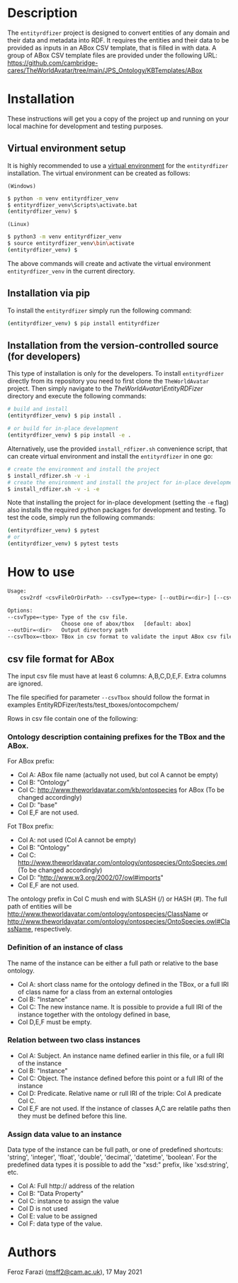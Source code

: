 # Description #

The `entityrdfizer` project is designed to convert entities of any domain and their data and metadata into RDF.
It requires the entities and their data to be provided as inputs in an ABox CSV template, that is
filled in with data. A group of ABox CSV template files are provided under the following URL:
https://github.com/cambridge-cares/TheWorldAvatar/tree/main/JPS_Ontology/KBTemplates/ABox

# Installation #
These instructions will get you a copy of the project up and running on your local machine for development and testing purposes.

## Virtual environment setup

It is highly recommended to use a [virtual environment](https://docs.python.org/3/tutorial/venv.html) for the `entityrdfizer` installation. The virtual environment can be created as follows:

`(Windows)`

```cmd
$ python -m venv entityrdfizer_venv
$ entityrdfizer_venv\Scripts\activate.bat
(entityrdfizer_venv) $
```

`(Linux)`
```sh
$ python3 -m venv entityrdfizer_venv
$ source entityrdfizer_venv\bin\activate
(entityrdfizer_venv) $
```

The above commands will create and activate the virtual environment `entityrdfizer_venv` in the current directory.

## Installation via pip

To install the `entityrdfizer` simply run the following command:

```sh
(entityrdfizer_venv) $ pip install entityrdfizer
```

## Installation from the version-controlled source (for developers)

This type of installation is only for the developers. To install `entityrdfizer` directly from its repository you need to first clone the `TheWorldAvatar` project. Then simply navigate to the *TheWorldAvatar\EntityRDFizer* directory and execute the following commands:
```bash
# build and install
(entityrdfizer_venv) $ pip install .

# or build for in-place development
(entityrdfizer_venv) $ pip install -e .
```

Alternatively, use the provided `install_rdfizer.sh` convenience script, that can create virtual environment and install the `entityrdfizer` in one go:
```bash
# create the environment and install the project
$ install_rdfizer.sh -v -i
# create the environment and install the project for in-place development
$ install_rdfizer.sh -v -i -e
```
Note that installing the project for in-place development (setting the `-e` flag) also installs the required python packages for development and testing. To test the code, simply run the following commands:

```bash
(entityrdfizer_venv) $ pytest
# or
(entityrdfizer_venv) $ pytest tests
```

# How to use #

```bash
Usage:
    csv2rdf <csvFileOrDirPath> --csvType=<type> [--outDir=<dir>] [--csvTbox=<tbox>]

Options:
--csvType=<type> Type of the csv file.
                 Choose one of abox/tbox   [default: abox]
--outDir=<dir>   Output directory path
--csvTbox=<tbox> TBox in csv format to validate the input ABox csv file (for ABox writer only)
```

## csv file format for ABox

The input csv file must have at least 6 columns: A,B,C,D,E,F.
Extra columns are ignored.

The file specified for parameter `--csvTbox` should follow the format in examples
EntityRDFizer/tests/test_tboxes/ontocompchem/

Rows in csv file contain one of the following:

### Ontology description containing prefixes for the TBox and the ABox.
For ABox prefix:
- Col A: ABox file name (actually not used, but col A cannot be empty)
- Col B: "Ontology"
- Col C: http://www.theworldavatar.com/kb/ontospecies for ABox (To be changed accordingly)
- Col D: "base"
- Col E,F are not used.

Fot TBox prefix:
- Col A: not used (Col A cannot be empty)
- Col B: "Ontology"
- Col C: http://www.theworldavatar.com/ontology/ontospecies/OntoSpecies.owl (To be changed accordingly)
- Col D: "http://www.w3.org/2002/07/owl#imports"
- Col E,F are not used.

The ontology prefix in Col C mush end with SLASH (/) or HASH (#).
The full path of entities will be
http://www.theworldavatar.com/ontology/ontospecies/ClassName or
http://www.theworldavatar.com/ontology/ontospecies/OntoSpecies.owl#ClassName,
respectively.

### Definition of an instance of class
The name of the instance can be either a full path or relative to the base ontology.
- Col A: short class name for the ontology defined in the TBox, or a full IRI
         of class name for a class from an external ontologies
- Col B: "Instance"
- Col C: The new instance name. It is possible to provide a full IRI
         of the instance together with the ontology defined in base,
- Col D,E,F must be empty.

### Relation between two class instances
- Col A: Subject. An instance name defined earlier in this file, or a full IRI of the instance
- Col B: "Instance"
- Col C: Object. The instance defined before this point or a full IRI of the instance
- Col D: Predicate. Relative name or rull IRI of the triple: Col A  predicate Col C.
- Col E,F are not used.
If the instance of classes A,C are relatile paths then they must be defined before this line.

### Assign data value to an instance
Data type of the instance can be full path, or one of predefined shortcuts:
'string', 'integer', 'float', 'double', 'decimal', 'datetime', 'boolean'.
For the predefined data types it is possible to add the "xsd:" prefix, like
'xsd:string', etc.

- Col A: Full http:// address of the relation
- Col B: "Data Property"
- Col C: instance to assign the value
- Col D is not used
- Col E: value to be assigned
- Col F: data type of the value.

# Authors #
Feroz Farazi (msff2@cam.ac.uk), 17 May 2021
